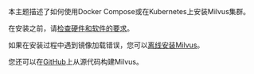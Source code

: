 本主题描述了如何使用Docker Compose或在Kubernetes上安装Milvus集群。

在安装之前，请[检查硬件和软件的要求](prerequisite-docker.md)。

如果在安装过程中遇到镜像加载错误，您可以[离线安装Milvus](install_offline-docker.md)。

您还可以在[GitHub](https://github.com/milvus-io/milvus#to-start-developing-milvus)上从源代码构建Milvus。